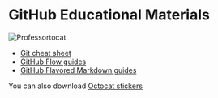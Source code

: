 # GitHub Educational Materials

![Professortocat](images/Professortocat.png)

* [Git cheat sheet](https://education.github.com/git-cheat-sheet-education.pdf)
* [GitHub Flow guides](https://enterprise.github.com/downloads/en/github-flow-cheatsheet.pdf)
* [GitHub Flavored Markdown guides](https://enterprise.github.com/downloads/en/markdown-cheatsheet.pdf)


You can also download [Octocat stickers](https://octodex.github.com/)
